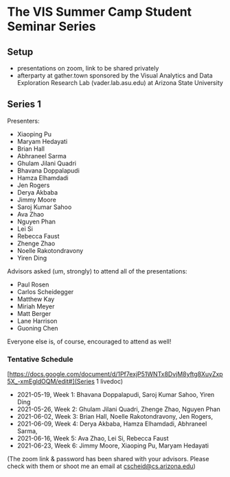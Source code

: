 # The VIS Summer Camp Student Seminar Series

## Setup

- presentations on zoom, link to be shared privately
- afterparty at gather.town sponsored by the Visual Analytics and Data Exploration Research Lab (vader.lab.asu.edu) at Arizona State University

## Series 1

Presenters:

- Xiaoping Pu
- Maryam Hedayati
- Brian Hall
- Abhraneel Sarma
- Ghulam Jilani Quadri
- Bhavana Doppalapudi
- Hamza Elhamdadi
- Jen Rogers
- Derya Akbaba
- Jimmy Moore
- Saroj Kumar Sahoo
- Ava Zhao
- Nguyen Phan
- Lei Si
- Rebecca Faust
- Zhenge Zhao
- Noelle Rakotondravony
- Yiren Ding

Advisors asked (um, strongly) to attend all of the presentations:

- Paul Rosen
- Carlos Scheidegger
- Matthew Kay
- Miriah Meyer
- Matt Berger
- Lane Harrison
- Guoning Chen

Everyone else is, of course, encouraged to attend as well!

### Tentative Schedule

[https://docs.google.com/document/d/1Pf7exjP51WNTx8DvjM8yftg8XuyZxp5X_-xmEgldOQM/edit#](Series 1 livedoc)

* 2021-05-19, Week 1: Bhavana Doppalapudi, Saroj Kumar Sahoo, Yiren Ding
* 2021-05-26, Week 2: Ghulam Jilani Quadri, Zhenge Zhao, Nguyen Phan
* 2021-06-02, Week 3: Brian Hall, Noelle Rakotondravony, Jen Rogers,
* 2021-06-09, Week 4: Derya Akbaba, Hamza Elhamdadi, Abhraneel Sarma,
* 2021-06-16, Week 5: Ava Zhao, Lei Si, Rebecca Faust
* 2021-06-23, Week 6: Jimmy Moore, Xiaoping Pu, Maryam Hedayati

(The zoom link & password has been shared with your advisors. Please check with them or shoot me an email at cscheid@cs.arizona.edu)

